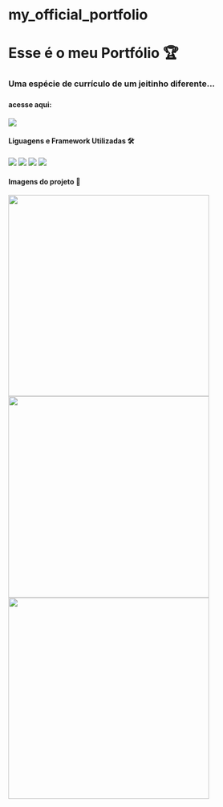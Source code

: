 # my_official_portfolio

<h1>Esse é o meu Portfólio 🏆</h1>

<h3>Uma espécie de currículo de um jeitinho diferente...<h3>

<h4>acesse aqui:</h4><a href="https://lugabrielll.netlify.app/"><img src="https://img.shields.io/badge/Blogger-FF5722?style=for-the-badge&logo=blogger&logoColor=white" target="_blank"></a> 

<h4>Liguagens e Framework Utilizadas 🛠</h4>

<a href=''><img src="https://img.shields.io/badge/CSS3-1572B6?style=for-the-badge&logo=css3&logoColor=white"></a>
<a href=''><img src="https://img.shields.io/badge/HTML5-E34F26?style=for-the-badge&logo=html5&logoColor=white"></a>
<a href=''><img src="https://img.shields.io/badge/JavaScript-323330?style=for-the-badge&logo=javascript&logoColor=F7DF1E"></a>
<a href=''><img src="https://img.shields.io/badge/Bootstrap-563D7C?style=for-the-badge&logo=bootstrap&logoColor=white"></a>

<h4>Imagens do projeto 📸</h4>

<img width="400" src="https://user-images.githubusercontent.com/83100757/196310116-2e287986-254d-4df2-b9cf-1b9be27d2b54.png">
<img width="400" src="https://user-images.githubusercontent.com/83100757/196310176-c23dd865-db83-4456-a41e-10fd1b9cc0a5.png">
<img width="400" src="https://user-images.githubusercontent.com/83100757/196310270-a46f3c24-5688-49b6-95ee-979146999d43.png">


